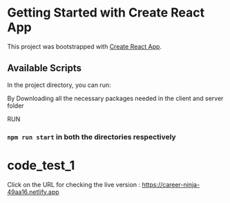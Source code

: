 # Getting Started with Create React App

This project was bootstrapped with [Create React App](https://github.com/facebook/create-react-app).

## Available Scripts

In the project directory, you can run:

By Downloading all the necessary packages needed in the client and server folder

RUN

### `npm run start` in both the directories respectively

# code_test_1

Click on the URL for checking the live version : https://career-ninja-49aa16.netlify.app
